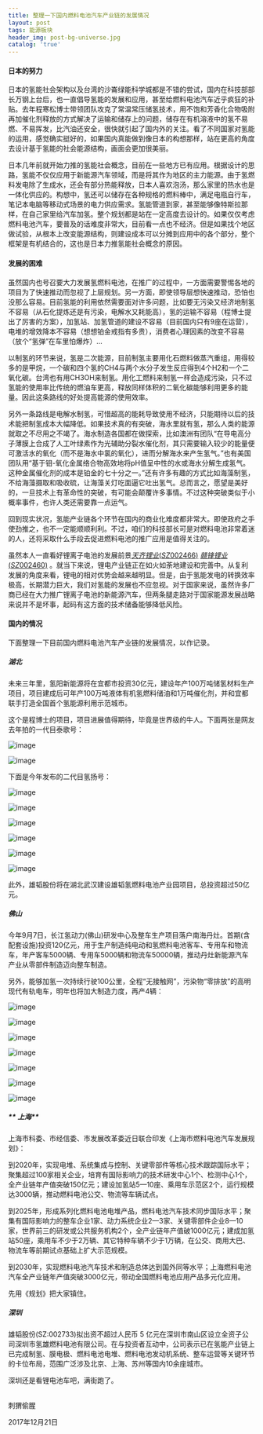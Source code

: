 ```yaml
---
title: 整理一下国内燃料电池汽车产业链的发展情况
layout: post
tags: 能源板块
header_img: post-bg-universe.jpg
catalog: 'true'
---
```

#### 日本的努力

日本的氢能社会架构以及台湾的沙崙绿能科学城都是不错的尝试，国内在科技部部长万钢上台后，也一直倡导氢能的发展和应用，甚至给燃料电池汽车近乎疯狂的补贴。去年程寒松博士带领团队攻克了常温常压储氢技术，用不饱和芳香化合物吸附再加催化剂释放的方式解决了运输和储存上的问题，储存在有机溶液中的氢不易燃、不易挥发，比汽油还安全，很快就引起了国内外的关注。看了不同国家对氢能的运用，感觉确实挺好的，如果国内真能做到像日本的构想那样，站在更高的角度去设计基于氢能的社会能源结构，画面会更加很美丽。

日本几年前就开始力推的氢能社会概念，目前在一些地方已有应用。根据设计的思路，氢能不仅仅应用于新能源汽车领域，而是将其作为地区的主力能源。由于氢燃料发电除了生成水，还会有部分热能释放，日本人喜欢泡汤，那么家里的热水也是一体化供应的。构想中，氢还可以储存在各种规格的燃料棒中，满足电瓶自行车，笔记本电脑等移动式场景的电力供应需求。氢能管道到家，甚至能够像特斯拉那样，在自己家里给汽车加氢。整个规划都是站在一定高度去设计的。如果仅仅考虑燃料电池汽车，要普及的话难度非常大，目前看一点也不经济。但是如果找个地区做试验，从根本上改变能源结构，则建设成本可以分摊到应用中的各个部分，整个框架是有机结合的，这也是日本力推氢能社会概念的原因。

#### 发展的困难

虽然国内也号召要大力发展氢燃料电池，在推广的过程中，一方面需要警惕各地的项目为了快速推动而忽视了上层规划。另一方面，即使领导层想快速推动，恐怕也没那么容易。目前氢能的利用依然需要面对许多问题，比如要无污染又经济地制氢不容易（从石化提炼还是有污染，电解水又耗能高），氢的运输不容易（程博士提出了厉害的方案），加氢站、加氢管道的建设不容易（目前国内只有9座在运营），电堆的增效降本不容易（想想铂金戒指有多贵），消费者心理因素的改变不容易（放个“氢弹”在车里怕爆炸）…

以制氢的环节来说，氢是二次能源，目前制氢主要用化石燃料做蒸汽重组，用得较多的是甲烷，一个碳和四个氢的CH4与两个水分子发生反应得到4个H2和一个二氧化碳。台湾也有用CH3OH来制氢。用化工燃料来制氢一样会造成污染，只不过氢能的使用率比传统的燃油车更高，释放同样体积的二氧化碳能够利用更多的能量。因此这条路线的好处提高能源的使用效率。

另外一条路线是电解水制氢，可惜超高的能耗导致使用不经济，只能期待以后的技术能把制氢成本大幅降低。如果技术真的有突破，海水里就有氢，那么人类的能源就取之不尽用之不竭了。海水制造各国都在做探索，比如澳洲有团队“在导电高分子薄膜上合成了人工叶绿素作为光辅助分裂水催化剂，其只需要输入较少的能量便可激活水的氧化（而不是海水中氯的氧化），进而分解海水来产生氢气。”也有美国团队用“基于钼-氧化金属络合物高效地将pH值呈中性的水或海水分解生成氢气。这种金属催化剂的成本是铂金的七十分之一。”还有许多有趣的方式比如海藻制氢，不给海藻摄取和吸收硫，让海藻关灯吃面逼它吐出氢气。总而言之，愿望是美好的，一旦技术上有革命性的突破，有可能会颠覆许多事情。不过这种突破类似于小概率事件，也许人类还需要靠一点运气。

回到现实状况，氢能产业链各个环节在国内的商业化难度都非常大。即使政府之手使劲推之，也不一定能顺顺利利。不过，咱们的科技部长可是对燃料电池非常着迷的人，还将采取什么手段去促进燃料电池的推广应用是值得关注的。

虽然本人一直看好锂离子电池的发展前景[$天齐锂业(SZ002466)$](http://xueqiu.com/S/SZ002466) [$赣锋锂业(SZ002460)$](http://xueqiu.com/S/SZ002460) 。就当下来说，锂电产业链正在如火如荼地建设和完善中。从复利发展的角度来看，锂电的相对优势会越来越明显。但是，由于氢能发电的转换效率极高，长期潜力巨大，我们对氢能的发展也不应忽视。对于国家来说，虽然许多厂商已经在大力推广锂离子电池的新能源汽车，但两条腿走路对于国家能源发展战略来说并不是坏事，起码有这方面的技术储备能够降低风险。

#### 国内的情况

下面整理一下目前国内燃料电池汽车产业链的发展情况，以作记录。

##### **湖北**


未来三年里，氢阳新能源将在宜都市投资30亿元，建设年产100万吨储氢材料生产项目，项目建成后可年产100万吨液体有机氢燃料储油和1万吨催化剂，并和宜都联手打造全国首个氢能源利用示范城市。

这个是程博士的项目，项目进展值得期待，毕竟是世界级的牛人。下面两张是网友去年拍的一代目泰歌号：

![image](http://upload-images.jianshu.io/upload_images/8031739-b3d95a8f42eb198b.jpg?imageMogr2/auto-orient/strip%7CimageView2/2/w/1240)

![image](http://upload-images.jianshu.io/upload_images/8031739-84a304cf14d78df2.jpg?imageMogr2/auto-orient/strip%7CimageView2/2/w/1240)

下面是今年发布的二代目氢扬号：

![image](http://upload-images.jianshu.io/upload_images/8031739-8661e15951d7414e.jpg?imageMogr2/auto-orient/strip%7CimageView2/2/w/1240)

![image](http://upload-images.jianshu.io/upload_images/8031739-9b99013b003b883e.jpg?imageMogr2/auto-orient/strip%7CimageView2/2/w/1240)

![image](http://upload-images.jianshu.io/upload_images/8031739-2c3282a3207fc609.jpg?imageMogr2/auto-orient/strip%7CimageView2/2/w/1240)

![image](http://upload-images.jianshu.io/upload_images/8031739-61e9090b1b43bd87.jpg?imageMogr2/auto-orient/strip%7CimageView2/2/w/1240)

![image](http://upload-images.jianshu.io/upload_images/8031739-4e291960f1459cb6.jpg?imageMogr2/auto-orient/strip%7CimageView2/2/w/1240)

![image](http://upload-images.jianshu.io/upload_images/8031739-cce8ef4ad1d32908.jpg?imageMogr2/auto-orient/strip%7CimageView2/2/w/1240)

此外，雄韬股份将在湖北武汉建设雄韬氢燃料电池产业园项目，总投资超过50亿元。

##### **佛山**

今年9月7日，长江氢动力(佛山)研发中心及整车生产项目落户南海丹灶。首期(含配套设施)投资120亿元，用于生产制造纯电动和氢燃料电池客车、专用车和物流车，年产客车5000辆、专用车5000辆和物流车50000辆，推动丹灶新能源汽车产业从零部件制造迈向整车制造。

另外，能够加氢一次持续行驶100公里，全程“无接触网”，污染物“零排放”的高明现代有轨电车，明年也将加大制造力度，再产4辆：

![image](http://upload-images.jianshu.io/upload_images/8031739-832e8882fcc9432d.jpg?imageMogr2/auto-orient/strip%7CimageView2/2/w/1240)

![image](http://upload-images.jianshu.io/upload_images/8031739-d5bebd0932c9f646.jpg?imageMogr2/auto-orient/strip%7CimageView2/2/w/1240)

![image](http://upload-images.jianshu.io/upload_images/8031739-724e4be1ef751335.jpg?imageMogr2/auto-orient/strip%7CimageView2/2/w/1240)

![image](http://upload-images.jianshu.io/upload_images/8031739-fdffe7c55e2dede5.jpg?imageMogr2/auto-orient/strip%7CimageView2/2/w/1240)

![image](http://upload-images.jianshu.io/upload_images/8031739-1771b22b193ee477.jpg?imageMogr2/auto-orient/strip%7CimageView2/2/w/1240)

![image](http://upload-images.jianshu.io/upload_images/8031739-d62354397f9f6096.jpg?imageMogr2/auto-orient/strip%7CimageView2/2/w/1240)

![image](http://upload-images.jianshu.io/upload_images/8031739-d69b7a6f9b8414db.jpg?imageMogr2/auto-orient/strip%7CimageView2/2/w/1240)

##### ** 上海**

上海市科委、市经信委、市发展改革委近日联合印发《上海市燃料电池汽车发展规划》：

到2020年，实现电堆、系统集成与控制、关键零部件等核心技术跟踪国际水平；聚集超过100家相关企业，培育有国际影响力的技术研发中心1个、检测中心1个，全产业链年产值突破150亿元；建设加氢站5—10座、乘用车示范区2个，运行规模达3000辆，推动燃料电池公交、物流等车辆试点。

到2025年，形成系列化燃料电池电堆产品，燃料电池汽车技术同步国际水平；聚集有国际影响力的整车企业1家、动力系统企业2—3家、关键零部件企业8—10家，世界前三的研发或公共服务机构2个，全产业链年产值破1000亿元；建成加氢站50座，乘用车不少于2万辆、其它特种车辆不少于1万辆，在公交、商用大巴、物流车等前期试点基础上扩大示范规模。

到2030年，实现燃料电池汽车技术和制造总体达到国外同等水平；上海燃料电池汽车全产业链年产值突破3000亿元，带动全国燃料电池应用产品多元化应用。

先用《规划》把大家镇住。

##### **深圳**

雄韬股份(SZ:002733)拟出资不超过人民币 5 亿元在深圳市南山区设立全资子公司深圳市氢雄燃料电池有限公司。在与投资者互动中，公司表示已在氢能产业链上已完成制氢、膜电极、燃料电池电堆、燃料电池发动机系统、整车运营等关键环节的卡位布局，范围广泛涉及北京、上海、苏州等国内10余座城市。

深圳还是看锂电池车吧，满街跑了。
<br><br>

刺猬偷腥

2017年12月21日